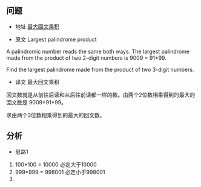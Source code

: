 ## 问题
- 地址
  [最大回文乘积](https://projecteuler.net/problem=4)

- 原文
  Largest palindrome product

A palindromic number reads the same both ways. The largest palindrome made from the product of two
2-digit numbers is 9009 = 91*99.

Find the largest palindrome made from the product of two
3-digit numbers.

- 译文
  最大回文乘积

回文数就是从前往后读和从后往前读都一样的数。由两个2位数相乘得到的最大的回文数是 9009=91*99。

求由两个3位数相乘得到的最大的回文数。
## 分析
- 思路1
1. 100*100 = 10000  必定大于10000
2. 999*999 = 998001 必定小于998001
3. 